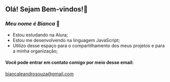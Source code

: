 ## Olá! Sejam Bem-vindos!🦜

### *Meu nome é Bianca* 🌟

- Estou estudando na Alura;
- Estou me desenvolvendo na linguagem JavaScript;
- Utilizo desse espaço para o compartilhamento dos meus projetos e para a minha organização;

#### Você pode entrar em contato comigo por meio desse email:
biancaleandrosouza@gmail.com
